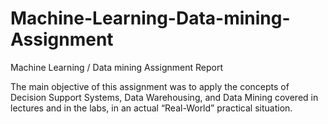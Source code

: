 # Machine-Learning-Data-mining-Assignment
Machine Learning / Data mining Assignment Report

The main objective of this assignment was to apply the concepts of Decision Support Systems, Data Warehousing, and Data Mining covered in lectures and in the labs, in an actual “Real-World” practical situation. 

